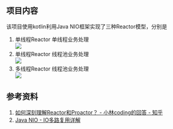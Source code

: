 ## 项目内容
该项目使用kotlin利用Java NIO框架实现了三种Reactor模型，分别是
1. 单线程Reactor 单线程业务处理 <br/>
![](https://pic1.zhimg.com/80/v2-614eb69d0186c32de123115b10c3c682_1440w.webp?source=2c26e567)
2. 单线程Reactor 线程池业务处理 <br/>
![](https://picx.zhimg.com/80/v2-66a4675ea9604867ad6889c3d598d0fc_1440w.webp?source=2c26e567)
3. 多线程Reactor 线程池业务处理 <br/>
![](https://picx.zhimg.com/80/v2-4da008d8b7f55a0c18bef0e87c5c5bb1_1440w.webp?source=2c26e567)
## 参考资料
1. [如何深刻理解Reactor和Proactor？ - 小林coding的回答 - 知乎](https://www.zhihu.com/question/26943938/answer/1856426252)
2. [Java NIO - IO多路复用详解](https://pdai.tech/md/java/io/java-io-nio-select-epoll.html)